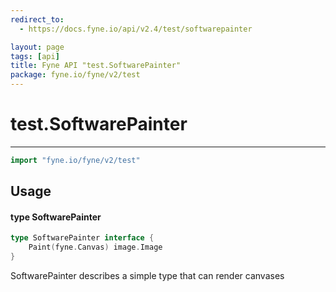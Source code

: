 ```yaml
---
redirect_to:
  - https://docs.fyne.io/api/v2.4/test/softwarepainter

layout: page
tags: [api]
title: Fyne API "test.SoftwarePainter"
package: fyne.io/fyne/v2/test
---
```

# test.SoftwarePainter
---

```go
import "fyne.io/fyne/v2/test"
```

## Usage

#### type SoftwarePainter

```go
type SoftwarePainter interface {
	Paint(fyne.Canvas) image.Image
}
```

SoftwarePainter describes a simple type that can render canvases
